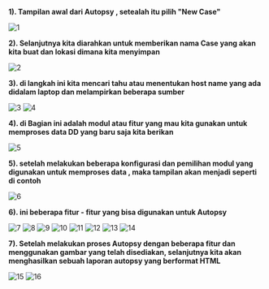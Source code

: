 **1). Tampilan awal dari Autopsy , setealah itu pilih "New Case"**

![1](https://github.com/H-syam/Mencoba-Autopsy/assets/148841928/5e55741a-bca0-4b78-9521-e314c5da6655)

**2). Selanjutnya kita diarahkan untuk memberikan nama Case yang akan kita buat dan lokasi dimana kita menyimpan** 

![2](https://github.com/H-syam/Mencoba-Autopsy/assets/148841928/a6c17ba6-c97f-4946-a4c0-3e8a393d25e2)

**3). di langkah ini kita mencari tahu atau menentukan host name yang ada didalam laptop dan melampirkan beberapa sumber**

![3](https://github.com/H-syam/Mencoba-Autopsy/assets/148841928/00c2362f-e093-4bcb-af58-8e50cba1b875)
![4](https://github.com/H-syam/Mencoba-Autopsy/assets/148841928/a5a4dc57-498d-46c2-9e5d-07c32b9b2aca)


**4). di Bagian ini adalah modul atau fitur yang mau kita gunakan untuk memproses data DD yang baru saja kita berikan**

![5](https://github.com/H-syam/Mencoba-Autopsy/assets/148841928/513d6ced-9e3f-45b0-99e6-cb38afe1af92)

**5). setelah melakukan beberapa konfigurasi dan pemilihan modul yang digunakan untuk memproses data , maka tampilan akan menjadi seperti di contoh**

![6](https://github.com/H-syam/Mencoba-Autopsy/assets/148841928/f6002fa6-2b6a-4437-bbff-01913cd6396d)


**6). ini beberapa  fitur - fitur yang bisa digunakan untuk Autopsy**

![7](https://github.com/H-syam/Mencoba-Autopsy/assets/148841928/e6f9d094-d37d-4c18-ab2d-92522fa07978)
![8](https://github.com/H-syam/Mencoba-Autopsy/assets/148841928/55c99cae-5aa9-47b2-9b49-50d1d0d67f9d)
![9](https://github.com/H-syam/Mencoba-Autopsy/assets/148841928/054bf047-889d-4e1c-a9ed-f5f0d01294ed)
![10](https://github.com/H-syam/Mencoba-Autopsy/assets/148841928/2475e407-41ad-4bdd-87d7-3d5b4e277f52)
![11](https://github.com/H-syam/Mencoba-Autopsy/assets/148841928/9a56793a-1c7e-477a-b73c-727716362c7d)
![12](https://github.com/H-syam/Mencoba-Autopsy/assets/148841928/fe470181-f62a-466d-bd39-05d23e3c2850)
![13](https://github.com/H-syam/Mencoba-Autopsy/assets/148841928/52007c41-3090-48a8-8758-1d99b66b9987)
![14](https://github.com/H-syam/Mencoba-Autopsy/assets/148841928/a12b204b-eee7-432a-8000-641d674b4af8)

**7). Setelah melakukan proses Autopsy dengan beberapa fitur dan menggunakan gambar yang telah disediakan, selanjutnya kita akan menghasilkan sebuah laporan autopsy yang berformat HTML**

![15](https://github.com/H-syam/Mencoba-Autopsy/assets/148841928/bdabfcc8-6322-45b8-bb1b-0bc4c1c9fc65)
![16](https://github.com/H-syam/Mencoba-Autopsy/assets/148841928/d4b2492c-c662-4c63-9dd1-30e27d5c6410)

